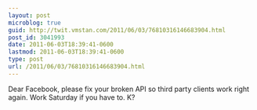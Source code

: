 ```yaml
---
layout: post
microblog: true
guid: http://twit.vmstan.com/2011/06/03/76810316146683904.html
post_id: 3041993
date: 2011-06-03T18:39:41-0600
lastmod: 2011-06-03T18:39:41-0600
type: post
url: /2011/06/03/76810316146683904.html
---
```

Dear Facebook, please fix your broken API so third party clients work right again. Work Saturday if you have to. K?
